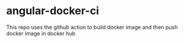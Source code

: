 # angular-docker-ci
This repo uses the github action to build docker image and then push docker image in docker hub
